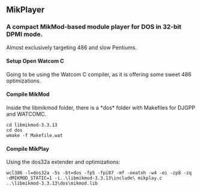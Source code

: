 ## MikPlayer

### A compact MikMod-based module player for DOS in 32-bit DPMI mode.
Almost exclusively targeting 486 and slow Pentiums.

#### Setup Open Watcom C
Going to be using the Watcom C compiler, as it is offering some sweet 486 optimizations.

#### Compile MikMod
Inside the libmikmod folder, there is a *dos\* folder with Makefiles for DJGPP and WATCOMC.
```
cd libmikmod-3.3.13
cd dos
wmake -f Makefile.wat
```

#### Compile MikPlay
Using the dos32a extender and optimizations:
```
wcl386 -l=dos32a -5s -bt=dos -fp5 -fpi87 -mf -oeatxh -w4 -ei -zp8 -zq -dMIKMOD_STATIC=1 -i..\libmikmod-3.3.13\include\ mikplay.c ..\libmikmod-3.3.13\dos\mikmod.lib
```
